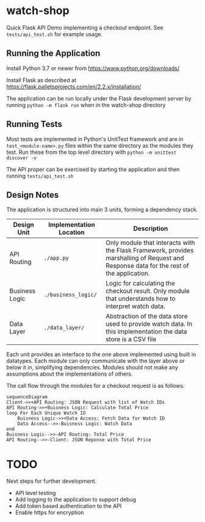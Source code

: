 # watch-shop
Quick Flask API Demo implementing a checkout endpoint. See `tests/api_test.sh` for example usage.

## Running the Application
Install Python 3.7 or newer from https://www.python.org/downloads/

Install Flask as described at https://flask.palletsprojects.com/en/2.2.x/installation/

The application can be run locally under the Flask development server by 
running `python -m flask run` when in the watch-shop directory

## Running Tests
Most tests are implemented in Python's UnitTest framework and are in ``test_<module-name>.py`` files within the same directory 
as the modules they test. Run these from the top level directory with `python -m unittest discover -v`

The API proper can be exercised by starting the application and then running `tests/api_test.sh`

## Design Notes
The application is structured into main 3 units, forming a dependency stack.

| Design Unit    | Implementation Location | Description                                                                                                                             |
|----------------|-------------------------|-----------------------------------------------------------------------------------------------------------------------------------------|
| API Routing    | ``./app.py``            | Only module that interacts with the Flask Framework, provides marshalling of Request and Response data for the rest of the application. |
| Business Logic | ``./business_logic/``   | Logic for calculating the checkout result. Only module that understands how to interpret watch data.                                    |
| Data Layer     | ``./data_layer/``         | Abstraction of the data store used to provide watch data. In this implementation the data store is a CSV file                           |

Each unit provides an interface to the one above implemented using built in
datatypes. Each module can only communicate with the layer above or below it in, 
simplifying dependencies. Modules should not make any assumptions about the
implementations of others.

The call flow through the modules for a checkout request is as follows.

```mermaid
sequenceDiagram 
Client->>+API Routing: JSON Request with list of Watch IDs
API Routing->>+Buisness Logic: Calculate Total Price
loop For Each Unique Watch ID
    Buisness Logic->>+Data Access: Fetch Data for Watch ID
    Data Access-->>-Buisness Logic: Watch Data   
end
Buisness Logic-->>-API Routing: Total Price
API Routing-->>-Client: JSON Reponse with Total Price
```
# TODO
Next steps for further development.

* API level testing
* Add logging to the application to support debug
* Add token based authentication to the API
* Enable https for encryption
